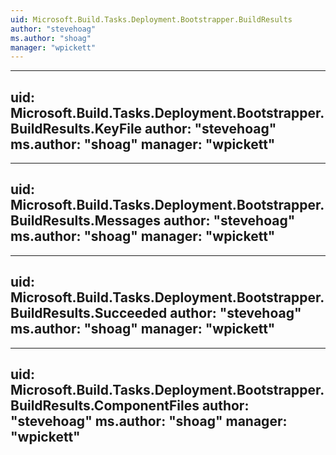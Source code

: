 ```yaml
---
uid: Microsoft.Build.Tasks.Deployment.Bootstrapper.BuildResults
author: "stevehoag"
ms.author: "shoag"
manager: "wpickett"
---
```


---
uid: Microsoft.Build.Tasks.Deployment.Bootstrapper.BuildResults.KeyFile
author: "stevehoag"
ms.author: "shoag"
manager: "wpickett"
---

---
uid: Microsoft.Build.Tasks.Deployment.Bootstrapper.BuildResults.Messages
author: "stevehoag"
ms.author: "shoag"
manager: "wpickett"
---

---
uid: Microsoft.Build.Tasks.Deployment.Bootstrapper.BuildResults.Succeeded
author: "stevehoag"
ms.author: "shoag"
manager: "wpickett"
---

---
uid: Microsoft.Build.Tasks.Deployment.Bootstrapper.BuildResults.ComponentFiles
author: "stevehoag"
ms.author: "shoag"
manager: "wpickett"
---
